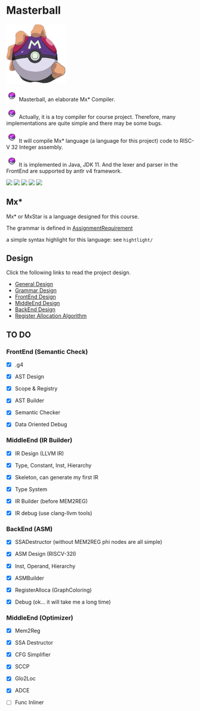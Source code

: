 # Masterball



<img src="asset/big_logo.png" style="zoom:30%;" />



<img src="asset/masterball.png" style="zoom:100%;" /> Masterball, an elaborate Mx* Compiler.

<img src="asset/masterball.png" style="zoom:100%;" /> Actually, it is a toy compiler for course project. Therefore, many implementations are quite simple and there may be some bugs.

<img src="asset/masterball.png" style="zoom:100%;" />  It will compile Mx* language (a language for this project) code to RISC-V 32 Integer assembly.

<img src="asset/masterball.png" style="zoom:100%;" />  It is implemented in Java, JDK 11. And the lexer and parser in the FrontEnd are supported by antlr v4 framework.



![](https://img.shields.io/badge/implementation-Java-red)  ![](https://img.shields.io/badge/semantic-passed-success)   ![](https://img.shields.io/badge/LLVM_IR-passed-success)   ![](https://img.shields.io/badge/CodeGen-passed-success)  ![](https://img.shields.io/badge/Optim-16/20-blue)



## Mx*

Mx* or MxStar is a language designed for this course.

The grammar is defined in [AssignmentRequirement](doc/README.md)

a simple syntax highlight for this language: see `hightlight/`



## Design

Click the following links to read the project design.

- [General Design](doc/GeneralDesign.md)
- [Grammar Design](src/masterball/grammar/MxStar.g4)
- [FrontEnd Design](doc/FrontEndDesign.md)
- [MiddleEnd Design](doc/IRDesign.md)
- [BackEnd Design](doc/BackEndDesign.md)
- [Register Allocation Algorithm](doc/RegisterAllocation.md)



## TO DO



### FrontEnd (Semantic Check)

- [x] .g4
- [x] AST Design
- [x] Scope & Registry
- [x] AST Builder
- [x] Semantic Checker
- [x] Data Oriented Debug



### MiddleEnd (IR Builder)

- [x] IR Design (LLVM IR)
- [x] Type, Constant, Inst, Hierarchy
- [x] Skeleton, can generate my first IR
- [x] Type System
- [x] IR Builder (before MEM2REG)
- [x] IR debug (use clang-llvm tools)



### BackEnd (ASM)

- [x] SSADestructor (without MEM2REG phi nodes are all simple)
- [x] ASM Design (RISCV-32I)
- [x] Inst, Operand, Hierarchy
- [x] ASMBuilder
- [x] RegisterAlloca (GraphColoring) 
- [x] Debug (ok... it will take me a long time)



### MiddleEnd (Optimizer)

- [x] Mem2Reg
- [x] SSA Destructor
- [x] CFG Simplifier
- [x] SCCP
- [x] Glo2Loc
- [x] ADCE
- [ ] Func Inliner



